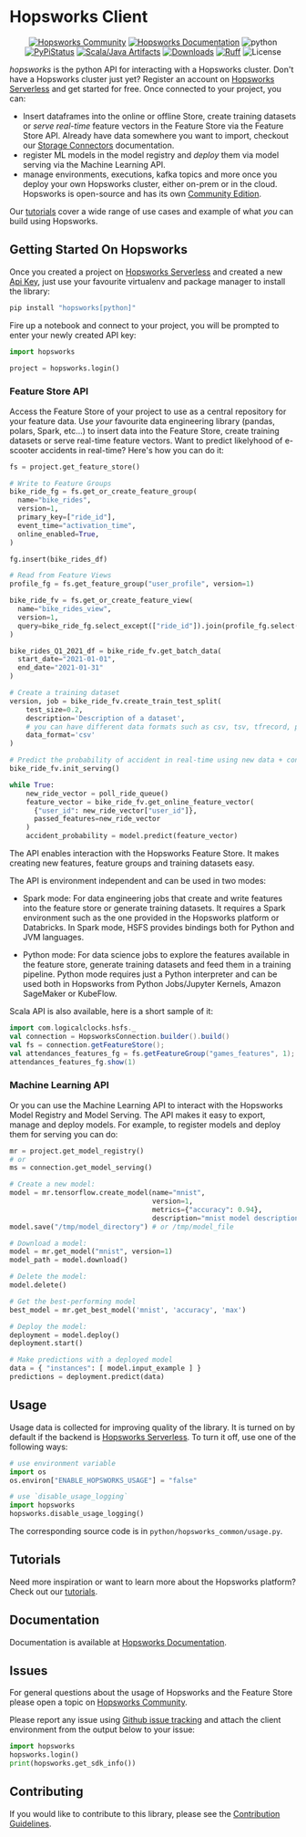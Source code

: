 # Hopsworks Client

<p align="center">
  <a href="https://community.hopsworks.ai"><img
    src="https://img.shields.io/discourse/users?label=Hopsworks%20Community&server=https%3A%2F%2Fcommunity.hopsworks.ai"
    alt="Hopsworks Community"
  /></a>
    <a href="https://docs.hopsworks.ai"><img
    src="https://img.shields.io/badge/docs-HOPSWORKS-orange"
    alt="Hopsworks Documentation"
  /></a>
  <a><img
    src="https://img.shields.io/badge/python-3.8+-blue"
    alt="python"
  /></a>
  <a href="https://pypi.org/project/hopsworks/"><img
    src="https://img.shields.io/pypi/v/hopsworks?color=blue"
    alt="PyPiStatus"
  /></a>
  <a href="https://archiva.hops.works/#artifact/com.logicalclocks/hopsworks"><img
    src="https://img.shields.io/badge/java-HOPSWORKS-green"
    alt="Scala/Java Artifacts"
  /></a>
  <a href="https://pepy.tech/project/hopsworks/month"><img
    src="https://pepy.tech/badge/hopsworks/month"
    alt="Downloads"
  /></a>
  <a href=https://github.com/astral-sh/ruff><img
    src="https://img.shields.io/endpoint?url=https://raw.githubusercontent.com/astral-sh/ruff/main/assets/badge/v2.json"
    alt="Ruff"
  /></a>
  <a><img
    src="https://img.shields.io/pypi/l/hopsworks?color=green"
    alt="License"
  /></a>
</p>

*hopsworks* is the python API for interacting with a Hopsworks cluster. Don't have a Hopsworks cluster just yet? Register an account on [Hopsworks Serverless](https://app.hopsworks.ai/) and get started for free. Once connected to your project, you can:

- Insert dataframes into the online or offline Store, create training datasets or *serve real-time* feature vectors in the Feature Store via the Feature Store API. Already have data somewhere you want to import, checkout our [Storage Connectors](https://docs.hopsworks.ai/latest/user_guides/fs/storage_connector/) documentation.
- register ML models in the model registry and *deploy* them via model serving via the Machine Learning API.
- manage environments, executions, kafka topics and more once you deploy your own Hopsworks cluster, either on-prem or in the cloud. Hopsworks is open-source and has its own [Community Edition](https://github.com/logicalclocks/hopsworks).

Our [tutorials](https://github.com/logicalclocks/hopsworks-tutorials) cover a wide range of use cases and example of what *you* can build using Hopsworks.

## Getting Started On Hopsworks

Once you created a project on [Hopsworks Serverless](https://app.hopsworks.ai) and created a new [Api Key](https://docs.hopsworks.ai/latest/user_guides/projects/api_key/create_api_key/), just use your favourite virtualenv and package manager to install the library:

```bash
pip install "hopsworks[python]"
```

Fire up a notebook and connect to your project, you will be prompted to enter your newly created API key:

```python
import hopsworks

project = hopsworks.login()
```

### Feature Store API

Access the Feature Store of your project to use as a central repository for your feature data. Use *your* favourite data engineering library (pandas, polars, Spark, etc...) to insert data into the Feature Store, create training datasets or serve real-time feature vectors. Want to predict likelyhood of e-scooter accidents in real-time? Here's how you can do it:

```python
fs = project.get_feature_store()

# Write to Feature Groups
bike_ride_fg = fs.get_or_create_feature_group(
  name="bike_rides",
  version=1,
  primary_key=["ride_id"],
  event_time="activation_time",
  online_enabled=True,
)

fg.insert(bike_rides_df)

# Read from Feature Views
profile_fg = fs.get_feature_group("user_profile", version=1)

bike_ride_fv = fs.get_or_create_feature_view(
  name="bike_rides_view",
  version=1,
  query=bike_ride_fg.select_except(["ride_id"]).join(profile_fg.select(["age", "has_license"]), on="user_id")
)

bike_rides_Q1_2021_df = bike_ride_fv.get_batch_data(
  start_date="2021-01-01",
  end_date="2021-01-31"
)

# Create a training dataset
version, job = bike_ride_fv.create_train_test_split(
    test_size=0.2,
    description='Description of a dataset',
    # you can have different data formats such as csv, tsv, tfrecord, parquet and others
    data_format='csv'
)

# Predict the probability of accident in real-time using new data + context data
bike_ride_fv.init_serving()

while True:
    new_ride_vector = poll_ride_queue()
    feature_vector = bike_ride_fv.get_online_feature_vector(
      {"user_id": new_ride_vector["user_id"]},
      passed_features=new_ride_vector
    )
    accident_probability = model.predict(feature_vector)
```

The API enables interaction with the Hopsworks Feature Store. It makes creating new features, feature groups and training datasets easy.

The API is environment independent and can be used in two modes:

- Spark mode: For data engineering jobs that create and write features into the feature store or generate training datasets. It requires a Spark environment such as the one provided in the Hopsworks platform or Databricks. In Spark mode, HSFS provides bindings both for Python and JVM languages.

- Python mode: For data science jobs to explore the features available in the feature store, generate training datasets and feed them in a training pipeline. Python mode requires just a Python interpreter and can be used both in Hopsworks from Python Jobs/Jupyter Kernels, Amazon SageMaker or KubeFlow.

Scala API is also available, here is a short sample of it:

```scala
import com.logicalclocks.hsfs._
val connection = HopsworksConnection.builder().build()
val fs = connection.getFeatureStore();
val attendances_features_fg = fs.getFeatureGroup("games_features", 1);
attendances_features_fg.show(1)
```

### Machine Learning API

Or you can use the Machine Learning API to interact with the Hopsworks Model Registry and Model Serving. The API makes it easy to export, manage and deploy models. For example, to register models and deploy them for serving you can do:

```python
mr = project.get_model_registry()
# or
ms = connection.get_model_serving()

# Create a new model:
model = mr.tensorflow.create_model(name="mnist",
                                   version=1,
                                   metrics={"accuracy": 0.94},
                                   description="mnist model description")
model.save("/tmp/model_directory") # or /tmp/model_file

# Download a model:
model = mr.get_model("mnist", version=1)
model_path = model.download()

# Delete the model:
model.delete()

# Get the best-performing model
best_model = mr.get_best_model('mnist', 'accuracy', 'max')

# Deploy the model:
deployment = model.deploy()
deployment.start()

# Make predictions with a deployed model
data = { "instances": [ model.input_example ] }
predictions = deployment.predict(data)
```

## Usage

Usage data is collected for improving quality of the library.
It is turned on by default if the backend is [Hopsworks Serverless](https://c.app.hopsworks.ai).
To turn it off, use one of the following ways:
```python
# use environment variable
import os
os.environ["ENABLE_HOPSWORKS_USAGE"] = "false"

# use `disable_usage_logging`
import hopsworks
hopsworks.disable_usage_logging()
```

The corresponding source code is in `python/hopsworks_common/usage.py`.

## Tutorials

Need more inspiration or want to learn more about the Hopsworks platform? Check out our [tutorials](https://github.com/logicalclocks/hopsworks-tutorials).

## Documentation

Documentation is available at [Hopsworks Documentation](https://docs.hopsworks.ai/).

## Issues

For general questions about the usage of Hopsworks and the Feature Store please open a topic on [Hopsworks Community](https://community.hopsworks.ai/).

Please report any issue using [Github issue tracking](https://github.com/logicalclocks/hopsworks-api/issues) and attach the client environment from the output below to your issue:

```python
import hopsworks
hopsworks.login()
print(hopsworks.get_sdk_info())
```

## Contributing

If you would like to contribute to this library, please see the [Contribution Guidelines](CONTRIBUTING.md).
